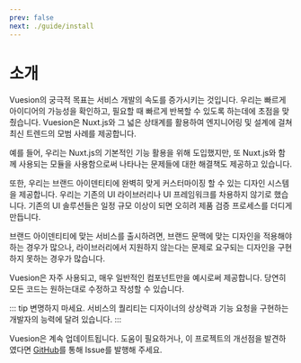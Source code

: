 ```yaml
---
prev: false
next: ./guide/install
---
```


# 소개

Vuesion의 궁극적 목표는 서비스 개발의 속도를 증가시키는 것입니다.
우리는 빠르게 아이디어의 가능성을 확인하고, 필요할 때 빠르게 반복할 수 있도록 하는데에 초점을 맞췄습니다.
Vuesion은 Nuxt.js와 그 넓은 상태계를 활용하여 엔지니어링 및 설계에 걸쳐 최신 트렌드의 모범 사례를 제공합니다.

예를 들어, 우리는 Nuxt.js의 기본적인 기능 활용을 위해 도입했지만, 또 Nuxt.js와 함께 사용되는 모듈을 사용함으로써 나타나는 문제들에 대한 해결책도 제공하고 있습니다.

또한, 우리는 브랜드 아이덴티티에 완벽히 맞게 커스터마이징 할 수 있는 디자인 시스템을 제공합니다. 우리는 기존의 UI 라이브러리나 UI 프레임워크를 차용하지 않기로 했습니다. 기존의 UI 솔루션들은 일정 규모 이상이 되면 오히려 제품 검증 프로세스를 더디게 만듭니다.

브랜드 아이덴티티에 맞는 서비스를 출시하려면, 브랜드 문맥에 맞는 디자인을 적용해야 하는 경우가 많으나, 라이브러리에서 지원하지 않는다는 문제로 요구되는 디자인을 구현하지 못하는 경우가 많습니다.

Vuesion은 자주 사용되고, 매우 일반적인 컴포넌트만을 예시로써 제공합니다. 당연히 모든 코드는 원하는대로 수정하고 작성할 수 있습니다.

::: tip 변명하지 마세요.
서비스의 퀄리티는 디자이너의 상상력과 기능 요청을 구현하는 개발자의 능력에 달려 있습니다.
:::

Vuesion은 계속 업데이트됩니다. 도움이 필요하거나, 이 프로젝트의 개선점을 발견하였다면
[GitHub](https://github.com/vuesion/vuesion/issues)를 통해 Issue를 발행해 주세요.
